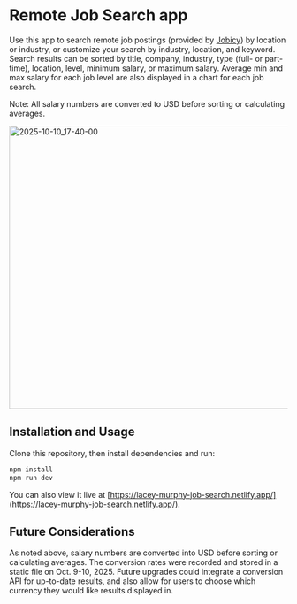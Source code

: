 # Remote Job Search app

Use this app to search remote job postings (provided by [Jobicy](https://jobicy.com/)) by location or industry, or customize your search by industry, location, and keyword.  Search results can be sorted by title, company, industry, type (full- or part-time), location, level, minimum salary, or maximum salary.  Average min and max salary for each job level are also displayed in a chart for each job search.

Note: All salary numbers are converted to USD before sorting or calculating averages.

<img width="683" height="512" alt="2025-10-10_17-40-00" src="https://github.com/user-attachments/assets/4291183f-486e-4ca4-a97b-09bed8fc8e02" />


## Installation and Usage

Clone this repository, then install dependencies and run:
```bash
npm install
npm run dev
```

You can also view it live at [https://lacey-murphy-job-search.netlify.app/](https://lacey-murphy-job-search.netlify.app/).

## Future Considerations

As noted above, salary numbers are converted into USD before sorting or calculating averages.  The conversion rates were recorded and stored in a static file on Oct. 9-10, 2025.  Future upgrades could integrate a conversion API for up-to-date results, and also allow for users to choose which currency they would like results displayed in.
